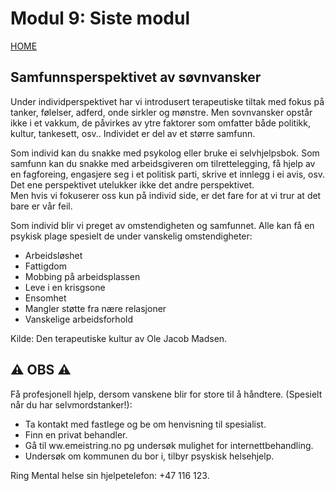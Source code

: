 # Modul 9: Siste modul

[HOME](../README.md)

## Samfunnsperspektivet av søvnvansker

Under individperspektivet har vi introdusert terapeutiske tiltak med fokus på tanker, følelser, adferd, onde sirkler og mønstre. Men sovnvansker opstår ikke i et vakkum, de påvirkes av ytre faktorer som omfatter både politikk, kultur, tankesett, osv.. Individet er del av et større samfunn.  

Som individ kan du snakke med psykolog eller bruke ei selvhjelpsbok.
Som samfunn kan du snakke med arbeidsgiveren om tilrettelegging, få hjelp av en fagforeing, engasjere seg i et politisk parti, skrive et innlegg i ei avis, osv. 
Det ene perspektivet utelukker ikke det andre perspektivet.  
Men hvis vi fokuserer oss kun på individ side, er det fare for at vi trur at det bare er vår feil.

Som individ blir vi preget av omstendigheten og samfunnet. 
Alle kan få en psykisk plage spesielt de under vanskelig omstendigheter:
* Arbeidsløshet
* Fattigdom
* Mobbing på arbeidsplassen
* Leve i en krisgsone
* Ensomhet
* Mangler støtte fra nære relasjoner
* Vanskelige arbeidsforhold

Kilde: Den terapeutiske kultur av Ole Jacob Madsen.

## :warning: OBS :warning:
Få profesjonell hjelp, dersom vanskene blir for store til å håndtere. (Spesielt når du har selvmordstanker!):
* Ta kontakt med fastlege og be om henvisning til spesialist.
* Finn en privat behandler.
* Gå til ww.emeistring.no pg undersøk mulighet for internettbehandling.
* Undersøk om kommunen du bor i, tilbyr psyskisk helsehjelp.

Ring Mental helse sin hjelpetelefon: +47 116 123.
